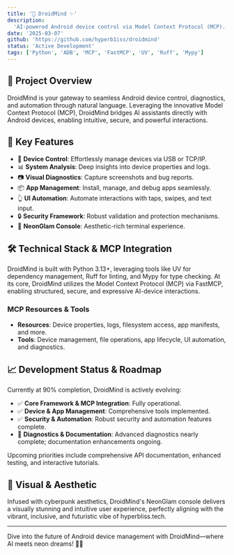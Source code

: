 ```yaml
---
title: '🤖 DroidMind ✨'
description:
  'AI-powered Android device control via Model Context Protocol (MCP).'
date: '2025-03-07'
github: 'https://github.com/hyperb1iss/droidmind'
status: 'Active Development'
tags: ['Python', 'ADB', 'MCP', 'FastMCP', 'UV', 'Ruff', 'Mypy']
---
```


## 🌟 Project Overview

DroidMind is your gateway to seamless Android device control, diagnostics, and
automation through natural language. Leveraging the innovative Model Context
Protocol (MCP), DroidMind bridges AI assistants directly with Android devices,
enabling intuitive, secure, and powerful interactions.

## 🚀 Key Features

- 📱 **Device Control**: Effortlessly manage devices via USB or TCP/IP.
- 📊 **System Analysis**: Deep insights into device properties and logs.
- 📷 **Visual Diagnostics**: Capture screenshots and bug reports.
- 📦 **App Management**: Install, manage, and debug apps seamlessly.
- 👆 **UI Automation**: Automate interactions with taps, swipes, and text input.
- 🔒 **Security Framework**: Robust validation and protection mechanisms.
- 🌈 **NeonGlam Console**: Aesthetic-rich terminal experience.

## 🛠️ Technical Stack & MCP Integration

DroidMind is built with Python 3.13+, leveraging tools like UV for dependency
management, Ruff for linting, and Mypy for type checking. At its core, DroidMind
utilizes the Model Context Protocol (MCP) via FastMCP, enabling structured,
secure, and expressive AI-device interactions.

### MCP Resources & Tools

- **Resources**: Device properties, logs, filesystem access, app manifests, and
  more.
- **Tools**: Device management, file operations, app lifecycle, UI automation,
  and diagnostics.

## 📈 Development Status & Roadmap

Currently at 90% completion, DroidMind is actively evolving:

- ✅ **Core Framework & MCP Integration**: Fully operational.
- ✅ **Device & App Management**: Comprehensive tools implemented.
- ✅ **Security & Automation**: Robust security and automation features
  complete.
- 🔄 **Diagnostics & Documentation**: Advanced diagnostics nearly complete;
  documentation enhancements ongoing.

Upcoming priorities include comprehensive API documentation, enhanced testing,
and interactive tutorials.

## 🎨 Visual & Aesthetic

Infused with cyberpunk aesthetics, DroidMind's NeonGlam console delivers a
visually stunning and intuitive user experience, perfectly aligning with the
vibrant, inclusive, and futuristic vibe of hyperbliss.tech.

---

Dive into the future of Android device management with DroidMind—where AI meets
neon dreams! 🌠✨
